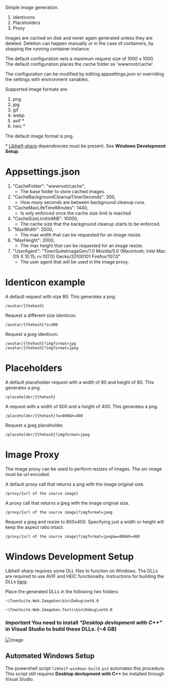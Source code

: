 Simple image generation.

1. Identicons
2. Placeholders
3. Proxy

Images are cached on disk and never again generated unless they are deleted.   Deletion can happen manually or in the case of containers, by stopping the running container instance.

The default configuration sets a maximum request size of 1000 x 1000.  
The default configuration places the cache folder as 'wwwroot/cache'.

The configuration can be modified by editing appsettings.json or overriding the settings with environment variables.

Supported image formats are:
1. png
2. jpg
3. gif
4. webp
5. avif *
6. heic *

The default image format is png.
  
  \*  [Libheif-sharp](https://github.com/0xC0000054/libheif-sharp) dependencies must be present. See **Windows Development Setup**.

# Appsettings.json

1. "CacheFolder": "wwwroot/cache",
    * The base folder to store cached images.
2. "CacheBackgroundCleanupTimerSeconds": 300,
    * How many seconds are between background cleanup runs.
3. "CacheMaxLifeTimeMinutes": 1440,
    * Is only enforced once the cache size limit is reached
4. "CacheSizeLimitInMiB": 10000,
    * The cache size that the background cleanup starts to be enforced.
5. "MaxWidth": 2000,
    * The max width that can be requested for an image resize.
6. "MaxHeight": 2000,
    * The max height that can be requested for an image resize.
7. "UserAgent": "TownSuiteImageGen/1.0 Mozilla/5.0 (Macintosh; Intel Mac OS X 10.15; rv:107.0) Gecko/20100101 Firefox/107.0"
    * The user agent that will be used in the image proxy.


# Identicon example

A default request with size 80.   This generates a png.
```
/avatar/{thehash}
```

Request a different size identicon.
```
/avatar/{thehash}?s=300
```

Request a jpeg identicon.
```
/avatar/{thehash}?imgformat=jpg
/avatar/{thehash}?imgformat=jpeg
```

# Placeholders

A default placeholder request with a width of 80 and height of 80.   This generates a png.

```
/placeholder/{thehash}
```

A request with a width of 800 and a height of 400.  This generates a png.
```
/placeholder/{thehash}?w=800&h=400
```

Request a jpeg placeholder.

```
/placeholder/{thehash}?imgformat=jpeg
```


# Image Proxy

The image proxy can be used to perform resizes of images.   The src image must be url encoded.   

A default proxy call that returns a png with the image original size.

```
/proxy/{url of the source image}
```

A proxy call that returns a jpeg with the image original size.

```
/proxy/{url of the source image}?imgformat=jpeg
```


Request a jpeg and resize to 800x400. Specifying just a width or height will keep the aspect ratio intact.
```
/proxy/{url of the source image}?imgformat=jpeg&w=800&h=400
```

# Windows Development Setup 
Libheif-sharp requires some DLL files to function on Windows. The DLLs are required to use AVIF and HEIC functionality. Instructions for building the DLLs [here](https://0xc0000054.github.io/libheif-sharp/libheif_windows_build_vcpkg.html).


Place the generated DLLs in the following two folders:

```~\TownSuite.Web.ImageGen\bin\Debug\net6.0``` 

```~\TownSuite.Web.ImageGen.Tests\bin\Debug\net6.0```

### ***Important*** You need to install ***"Desktop devlopment with C++"*** in Visual Studio to build these DLLs. (~4 GB)

![image](https://github.com/TownSuite/TownSuite.Web.ImageGen/assets/37007232/f2183a97-b05b-45e8-bd3a-4085d2bf9ed8)

## Automated Windows Setup
The powershell script ```libheif-windows-build.ps1``` automates this procedure. This script still requires **Desktop devlopment with C++** be installed through Visual Studio.



